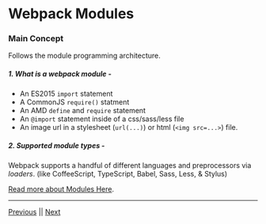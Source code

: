 # Webpack Modules

### Main Concept

Follows the module programming architecture.

##### 1. What is a webpack module -

- An ES2015 `import` statement
- A CommonJS `require()` statment
- An AMD `define` and `require` statement
- An `@import` statement inside of a css/sass/less file
- An image url in a stylesheet (`url(...)`) or html (`<img src=...>`) file.

##### 2. Supported module types -

Webpack supports a handful of different languages and preprocessors via _loaders_. (like CoffeeScript, TypeScript, Babel, Sass, Less, & Stylus)

[Read more about Modules Here](https://webpack.js.org/concepts/modules).

---

[Previous](./NOTES-CONFIGURATION.md) || [Next](./NOTES-MODULE_RESOLUTION.md)
